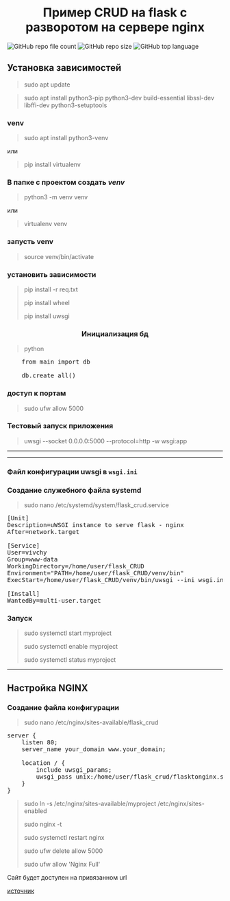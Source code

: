 <h1 align="center">Пример CRUD на flask с разворотом на сервере nginx</h1>

![GitHub repo file count](https://img.shields.io/github/directory-file-count/Vivchy/flask_CRUD)
![GitHub repo size](https://img.shields.io/github/repo-size/vivchy/flask_CRUD)
![GitHub top language](https://img.shields.io/github/languages/top/Vivchy/flask_crud)

## Установка зависимостей

> sudo apt update

> sudo apt install python3-pip python3-dev build-essential libssl-dev libffi-dev python3-setuptools

### venv

>sudo apt install python3-venv

или

> pip install virtualenv

### В папке с проектом создать *venv*

> python3 -m venv venv 

или

> virtualenv venv

### запусть venv

> source venv/bin/activate

### установить зависимости
> pip install -r req.txt
> 
> pip install wheel
> 
> pip install uwsgi
> 
<h3 align="center">Инициализация бд </h3>

>python

<pre>
    from main import db

    db.create_all()
</pre>

### доступ к портам

> sudo ufw allow 5000

### Тестовый запуск приложения 

> uwsgi --socket 0.0.0.0:5000 --protocol=http -w wsgi:app

****

***

### Файл конфигурации uwsgi в `wsgi.ini`

### Создание служебного файла systemd
> sudo nano /etc/systemd/system/flask_crud.service

<pre>
[Unit]
Description=uWSGI instance to serve flask - nginx
After=network.target

[Service]
User=vivchy
Group=www-data
WorkingDirectory=/home/user/flask_CRUD
Environment="PATH=/home/user/flask_CRUD/venv/bin"
ExecStart=/home/user/flask_CRUD/venv/bin/uwsgi --ini wsgi.ini

[Install]
WantedBy=multi-user.target
</pre>

### Запуск 
> sudo systemctl start myproject
> 
> sudo systemctl enable myproject
> 
> sudo systemctl status myproject

***

## Настройка NGINX

### Создание файла конфигурации

> sudo nano /etc/nginx/sites-available/flask_crud

<pre>
server {
    listen 80;
    server_name your_domain www.your_domain;

    location / {
        include uwsgi_params;
        uwsgi_pass unix:/home/user/flask_crud/flasktonginx.sock;
    }
}
</pre>

>sudo ln -s /etc/nginx/sites-available/myproject /etc/nginx/sites-enabled
> 
> sudo nginx -t
> 
> sudo systemctl restart nginx
> 
> sudo ufw delete allow 5000
> 
>sudo ufw allow 'Nginx Full'

Сайт будет доступен на привязанном url 

[источник](https://www.digitalocean.com/community/tutorials/how-to-serve-flask-applications-with-uswgi-and-nginx-on-ubuntu-18-04-ru)


    
